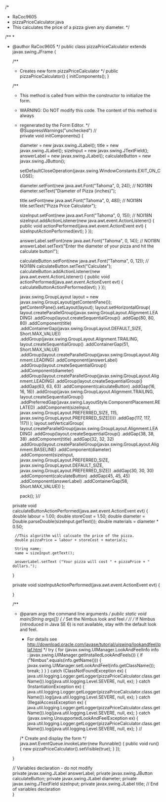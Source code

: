 /*
 * RaCoc9605
 * pizzaPriceCalculator.java
 * This calculates the price of a pizza given any diameter.
 */

/**
 *
 * @author RaCoc9605
 */
public class pizzaPriceCalculator extends javax.swing.JFrame {

    /**
     * Creates new form pizzaPriceCalculator
     */
    public pizzaPriceCalculator() {
        initComponents();
    }

    /**
     * This method is called from within the constructor to initialize the form.
     * WARNING: Do NOT modify this code. The content of this method is always
     * regenerated by the Form Editor.
     */
    @SuppressWarnings("unchecked")
    // <editor-fold defaultstate="collapsed" desc="Generated Code">                          
    private void initComponents() {

        diameter = new javax.swing.JLabel();
        title = new javax.swing.JLabel();
        sizeInput = new javax.swing.JTextField();
        answerLabel = new javax.swing.JLabel();
        calculateButton = new javax.swing.JButton();

        setDefaultCloseOperation(javax.swing.WindowConstants.EXIT_ON_CLOSE);

        diameter.setFont(new java.awt.Font("Tahoma", 0, 24)); // NOI18N
        diameter.setText("Diameter of Pizza (inches)");

        title.setFont(new java.awt.Font("Tahoma", 0, 48)); // NOI18N
        title.setText("Pizza Price Calculator");

        sizeInput.setFont(new java.awt.Font("Tahoma", 0, 15)); // NOI18N
        sizeInput.addActionListener(new java.awt.event.ActionListener() {
            public void actionPerformed(java.awt.event.ActionEvent evt) {
                sizeInputActionPerformed(evt);
            }
        });

        answerLabel.setFont(new java.awt.Font("Tahoma", 0, 14)); // NOI18N
        answerLabel.setText("Enter the diameter of your pizza and hit the calculate button!");

        calculateButton.setFont(new java.awt.Font("Tahoma", 0, 12)); // NOI18N
        calculateButton.setText("Calculate");
        calculateButton.addActionListener(new java.awt.event.ActionListener() {
            public void actionPerformed(java.awt.event.ActionEvent evt) {
                calculateButtonActionPerformed(evt);
            }
        });

        javax.swing.GroupLayout layout = new javax.swing.GroupLayout(getContentPane());
        getContentPane().setLayout(layout);
        layout.setHorizontalGroup(
            layout.createParallelGroup(javax.swing.GroupLayout.Alignment.LEADING)
            .addGroup(layout.createSequentialGroup()
                .addGap(80, 80, 80)
                .addComponent(title)
                .addContainerGap(javax.swing.GroupLayout.DEFAULT_SIZE, Short.MAX_VALUE))
            .addGroup(javax.swing.GroupLayout.Alignment.TRAILING, layout.createSequentialGroup()
                .addContainerGap(51, Short.MAX_VALUE)
                .addGroup(layout.createParallelGroup(javax.swing.GroupLayout.Alignment.LEADING)
                    .addComponent(answerLabel)
                    .addGroup(layout.createSequentialGroup()
                        .addComponent(diameter)
                        .addGroup(layout.createParallelGroup(javax.swing.GroupLayout.Alignment.LEADING)
                            .addGroup(layout.createSequentialGroup()
                                .addGap(63, 63, 63)
                                .addComponent(calculateButton)
                                .addGap(16, 16, 16))
                            .addGroup(javax.swing.GroupLayout.Alignment.TRAILING, layout.createSequentialGroup()
                                .addPreferredGap(javax.swing.LayoutStyle.ComponentPlacement.RELATED)
                                .addComponent(sizeInput, javax.swing.GroupLayout.PREFERRED_SIZE, 115, javax.swing.GroupLayout.PREFERRED_SIZE)))))
                .addGap(117, 117, 117))
        );
        layout.setVerticalGroup(
            layout.createParallelGroup(javax.swing.GroupLayout.Alignment.LEADING)
            .addGroup(layout.createSequentialGroup()
                .addGap(38, 38, 38)
                .addComponent(title)
                .addGap(32, 32, 32)
                .addGroup(layout.createParallelGroup(javax.swing.GroupLayout.Alignment.BASELINE)
                    .addComponent(diameter)
                    .addComponent(sizeInput, javax.swing.GroupLayout.PREFERRED_SIZE, javax.swing.GroupLayout.DEFAULT_SIZE, javax.swing.GroupLayout.PREFERRED_SIZE))
                .addGap(30, 30, 30)
                .addComponent(calculateButton)
                .addGap(45, 45, 45)
                .addComponent(answerLabel)
                .addContainerGap(58, Short.MAX_VALUE))
        );

        pack();
    }// </editor-fold>                        

    private void calculateButtonActionPerformed(java.awt.event.ActionEvent evt) {                                                
        double labour = 1.00;
        double storeCost = 1.50;
        double diameter = Double.parseDouble(sizeInput.getText());
        double materials = diameter * 0.50;
        
        //This algorithm will calcuate the price of the pizza.
        double pizzaPrice = labour + storeCost + materials;
        
        String name;
        name = sizeInput.getText();
        
        answerLabel.setText ("Your pizza will cost " + pizzaPrice + " dollars.");
    }                                               

    private void sizeInputActionPerformed(java.awt.event.ActionEvent evt) {                                          

    }                                         

    /**
     * @param args the command line arguments
     */
    public static void main(String args[]) {
        /* Set the Nimbus look and feel */
        //<editor-fold defaultstate="collapsed" desc=" Look and feel setting code (optional) ">
        /* If Nimbus (introduced in Java SE 6) is not available, stay with the default look and feel.
         * For details see http://download.oracle.com/javase/tutorial/uiswing/lookandfeel/plaf.html 
         */
        try {
            for (javax.swing.UIManager.LookAndFeelInfo info : javax.swing.UIManager.getInstalledLookAndFeels()) {
                if ("Nimbus".equals(info.getName())) {
                    javax.swing.UIManager.setLookAndFeel(info.getClassName());
                    break;
                }
            }
        } catch (ClassNotFoundException ex) {
            java.util.logging.Logger.getLogger(pizzaPriceCalculator.class.getName()).log(java.util.logging.Level.SEVERE, null, ex);
        } catch (InstantiationException ex) {
            java.util.logging.Logger.getLogger(pizzaPriceCalculator.class.getName()).log(java.util.logging.Level.SEVERE, null, ex);
        } catch (IllegalAccessException ex) {
            java.util.logging.Logger.getLogger(pizzaPriceCalculator.class.getName()).log(java.util.logging.Level.SEVERE, null, ex);
        } catch (javax.swing.UnsupportedLookAndFeelException ex) {
            java.util.logging.Logger.getLogger(pizzaPriceCalculator.class.getName()).log(java.util.logging.Level.SEVERE, null, ex);
        }
        //</editor-fold>

        /* Create and display the form */
        java.awt.EventQueue.invokeLater(new Runnable() {
            public void run() {
                new pizzaPriceCalculator().setVisible(true);
            }
        });
        
        
        
    }

    // Variables declaration - do not modify                     
    private javax.swing.JLabel answerLabel;
    private javax.swing.JButton calculateButton;
    private javax.swing.JLabel diameter;
    private javax.swing.JTextField sizeInput;
    private javax.swing.JLabel title;
    // End of variables declaration                   
}
